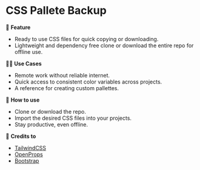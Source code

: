 # CSS Pallete Backup

🌈 **Feature**

- Ready to use CSS files for quick copying or downloading.
- Lightweight and dependency free clone or download the entire repo for offline use.

🏳️‍🌈 **Use Cases**

- Remote work without reliable internet.
- Quick access to consistent color variables across projects.
- A reference for creating custom pallettes.

🔧 **How to use**

- Clone or download the repo.
- Import the desired CSS files into your projects.
- Stay productive, even offline.

🫡 **Credits to**

- [TailwindCSS](https://tailwindcss.com/docs/colors)
- [OpenProps](https://open-props.style/)
- [Bootstrap](https://getbootstrap.com/docs/5.0/customize/css-variables/)
